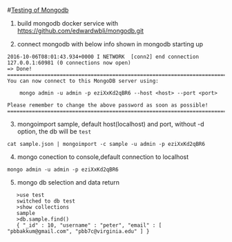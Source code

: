 #[Testing of Mongodb](https://github.com/edwardwbli/mongodb.git)

1. build mongodb docker service with https://github.com/edwardwbli/mongodb.git

2. connect mongodb with below info shown in mongodb starting up

```
2016-10-06T08:01:43.934+0000 I NETWORK  [conn2] end connection 127.0.0.1:60981 (0 connections now open)
=> Done!
========================================================================
You can now connect to this MongoDB server using:

    mongo admin -u admin -p eziXxKd2qBR6 --host <host> --port <port>

Please remember to change the above password as soon as possible!
========================================================================
```

3. mongoimport sample, default host(localhost) and port, without -d option, the db will be ```test``` 
```
cat sample.json | mongoimport -c sample -u admin -p eziXxKd2qBR6
```

4. mongo conection to console,default connection to localhost
```
mongo admin -u admin -p eziXxKd2qBR6
```

5. mongo db selection and data return
```
   >use test
   switched to db test
   >show collections
   sample
   >db.sample.find()
   { "_id" : 10, "username" : "peter", "email" : [ "pbbakkum@gmail.com", "pbb7c@virginia.edu" ] }
```